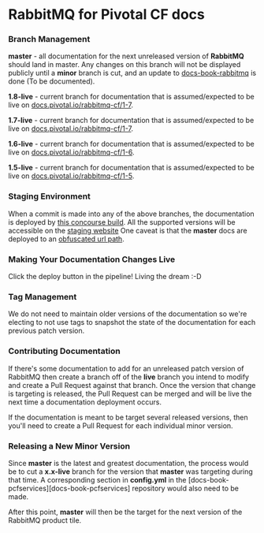 # RabbitMQ for Pivotal CF docs

### Branch Management

**master** - all documentation for the next unreleased version of **RabbitMQ** should land in master. Any changes on this branch will not be displayed publicly until a **minor** branch is cut, and an update to [docs-book-rabbitmq][docs-book-rabbitmq] is done (To be documented).

**1.8-live** - current branch for documentation that is assumed/expected to be live on [docs.pivotal.io/rabbitmq-cf/1-7](http://docs.pivotal.io/rabbitmq-cf/1-8/).

**1.7-live** - current branch for documentation that is assumed/expected to be live on [docs.pivotal.io/rabbitmq-cf/1-7](http://docs.pivotal.io/rabbitmq-cf/1-7/).

**1.6-live** - current branch for documentation that is assumed/expected to be live on [docs.pivotal.io/rabbitmq-cf/1-6](http://docs.pivotal.io/rabbitmq-cf/1-6/).

**1.5-live** - current branch for documentation that is assumed/expected to be live on [docs.pivotal.io/rabbitmq-cf/1-5](http://docs.pivotal.io/rabbitmq-cf/1-5/).

[docs-book-rabbitmq]: https://github.com/pivotal-cf/docs-book-rabbitmq/blob/master/config.yml

### Staging Environment

When a commit is made into any of the above branches, the documentation is deployed by [this concourse build][docs-staging-deploy]. All the supported
versions will be accessible on the [staging website][docs-staging] One caveat is
that the **master** docs are deployed to an [obfuscated url path][docs-staging-master].

[docs-staging-deploy]: https://wings.concourse.ci/teams/cf-docs/pipelines/cf-services?groups=rabbitmq
[docs-staging-master]: http://docs-pcf-staging.cfapps.io/rabbitmq-cf-d34379b0-a290-47c7-bc6c-c45a9adfa8c7/
[docs-staging]:        http://docs-pcf-staging.cfapps.io/rabbitmq-cf/

### Making Your Documentation Changes Live

Click the deploy button in the pipeline! Living the dream :-D

### Tag Management

We do not need to maintain older versions of the documentation so we're electing to not use tags to snapshot the state of the documentation for each previous patch version.

### Contributing Documentation

If there's some documentation to add for an unreleased patch version of RabbitMQ then create a branch off of the **live** branch you intend to modify and create a Pull Request against that branch. Once the version that change is targeting is released, the Pull Request can be merged and will be live the next time a documentation deployment occurs.

If the documentation is meant to be target several released versions, then you'll need to create a Pull Request for each individual minor version.

### Releasing a New Minor Version

Since **master** is the latest and greatest documentation, the process would be to cut a **x.x-live** branch for the version that **master** was targeting during that time. A corresponding section in **config.yml** in the [docs-book-pcfservices][docs-book-pcfservices] repository would also need to be made.

After this point, **master** will then be the target for the next version of the RabbitMQ product tile.

